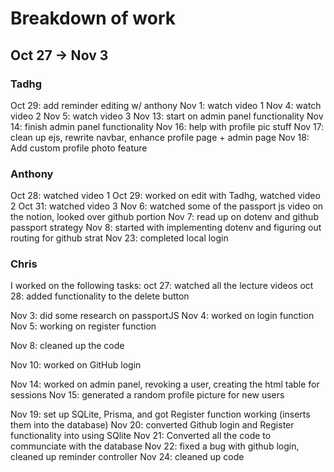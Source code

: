 # Breakdown of work

## Oct 27 -> Nov 3

### Tadhg

Oct 29: add reminder editing w/ anthony 
Nov 1: watch video 1 
Nov 4: watch video 2 
Nov 5: watch video 3 
Nov 13: start on admin panel functionality
Nov 14: finish admin panel functionality
Nov 16: help with profile pic stuff
Nov 17: clean up ejs, rewrite navbar, enhance profile page + admin page
Nov 18: Add custom profile photo feature

### Anthony

Oct 28: watched video 1 
Oct 29: worked on edit with Tadhg, watched video 2 
Oct 31: watched video 3 Nov 6: watched some
of the passport js video on the notion, looked over github portion
Nov 7: read up on dotenv and github passport strategy
Nov 8: started with implementing dotenv and figuring out routing for github strat
Nov 23: completed local login

### Chris

I worked on the following tasks:
oct 27: watched all the lecture videos 
oct 28: added functionality to the delete button 

Nov 3: did some research on passportJS 
Nov 4: worked on login function 
Nov 5: working on register function 

Nov 8: cleaned up the code 

Nov 10: worked on GitHub login

Nov 14: worked on admin panel, revoking a user, creating the html table for sessions
Nov 15: generated a random profile picture for new users

Nov 19: set up SQLite, Prisma, and got Register function working (inserts them into the database)
Nov 20: converted Github login and Register functionality into using SQlite
Nov 21: Converted all the code to communciate with the database
Nov 22: fixed a bug with github login, cleaned up reminder controller
Nov 24: cleaned up code